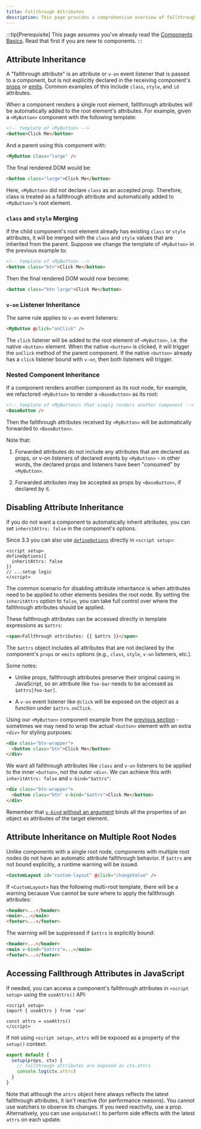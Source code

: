 ```yaml
---
title: Fallthrough Attributes
description: This page provides a comprehensive overview of fallthrough attributes in Vue.js.
---
```


:::tip[Prerequisite]
This page assumes you've already read the <span class="custom-link">[Components Basics](https://vuejs.org/guide/essentials/component-basics)</span>. Read that first if you are new to components.
:::


## Attribute Inheritance​

A "fallthrough attribute" is an attribute or `v-on` event listener that is passed to a component, but is not explicitly declared in the receiving component's <span class="custom-link">[props](/components/props/)</span> or <span class="custom-link">[emits](/components/events/)</span>. Common examples of this include `class`, `style`, and `id` attributes.

When a component renders a single root element, fallthrough attributes will be automatically added to the root element's attributes. For example, given a `<MyButton>` component with the following template:

```html
<!-- template of <MyButton> -->
<button>Click Me</button>
```

And a parent using this component with:

```html
<MyButton class="large" />
```

The final rendered DOM would be:

```html
<button class="large">Click Me</button>
```

Here, `<MyButton>` did not declare `class` as an accepted prop. Therefore, class is treated as a fallthrough attribute and automatically added to `<MyButton>`'s root element.

### `class` and `style` Merging​

If the child component's root element already has existing `class` or `style` attributes, it will be merged with the `class` and `style` values that are inherited from the parent. Suppose we change the template of `<MyButton>` in the previous example to:


```html
<!-- template of <MyButton> -->
<button class="btn">Click Me</button>
```

Then the final rendered DOM would now become:

```html
<button class="btn large">Click Me</button>
```

### `v-on` Listener Inheritance​

The same rule applies to `v-on` event listeners:

```html
<MyButton @click="onClick" />
```

The `click` listener will be added to the root element of `<MyButton>`, i.e. the native `<button>` element. When the native `<button>` is clicked, it will trigger the `onClick` method of the parent component. If the native `<button>` already has a `click` listener bound with `v-on`, then both listeners will trigger.


### Nested Component Inheritance​

If a component renders another component as its root node, for example, we refactored `<MyButton>` to render a `<BaseButton>` as its root:

```html
<!-- template of <MyButton/> that simply renders another component -->
<BaseButton />
```

Then the fallthrough attributes received by `<MyButton>` will be automatically forwarded to `<BaseButton>`.

Note that:

1. Forwarded attributes do not include any attributes that are declared as props, or v-on listeners of declared events by `<MyButton>` - in other words, the declared props and listeners have been "consumed" by `<MyButton>`.

2. Forwarded attributes may be accepted as props by `<BaseButton>`, if declared by it.

## Disabling Attribute Inheritance​

If you do not want a component to automatically inherit attributes, you can set `inheritAttrs: false` in the component's options.

Since 3.3 you can also use <span class="custom-link">[`defineOptions`](https://vuejs.org/api/sfc-script-setup.html#defineoptions)</span> directly in `<script setup>`:


```vue
<script setup>
defineOptions({
  inheritAttrs: false
})
// ...setup logic
</script>
```

The common scenario for disabling attribute inheritance is when attributes need to be applied to other elements besides the root node. By setting the `inheritAttrs` option to `false`, you can take full control over where the fallthrough attributes should be applied.

These fallthrough attributes can be accessed directly in template expressions as `$attrs`:

```html
<span>Fallthrough attributes: {{ $attrs }}</span>
```

The `$attrs` object includes all attributes that are not declared by the component's `props` or `emits` options (e.g., `class`, `style`, `v-on` listeners, etc.).

Some notes:

* Unlike props, fallthrough attributes preserve their original casing in JavaScript, so an attribute like `foo-bar` needs to be accessed as `$attrs[foo-bar]`.

* A `v-on` event listener like `@click` will be exposed on the object as a function under `$attrs.onClick`.

Using our `<MyButton>` component example from the <span class="custom-link">[previous section](/components/attribute/#attribute-inheritance)</span> - sometimes we may need to wrap the actual `<button>` element with an extra `<div>` for styling purposes:


```html
<div class="btn-wrapper">
  <button class="btn">Click Me</button>
</div>
```

We want all fallthrough attributes like `class` and `v-on` listeners to be applied to the inner `<button>`, not the outer `<div>`. We can achieve this with `inheritAttrs: false` and `v-bind="$attrs"`:


```html
<div class="btn-wrapper">
  <button class="btn" v-bind="$attrs">Click Me</button>
</div>
```


Remember that <span class="custom-link">[`v-bind` without an argument](/core-concepts/template/#dynamically-binding-multiple-attributes)</span> binds all the properties of an object as attributes of the target element.

## Attribute Inheritance on Multiple Root Nodes​

Unlike components with a single root node, components with multiple root nodes do not have an automatic attribute fallthrough behavior. If `$attrs` are not bound explicitly, a runtime warning will be issued.

```html
<CustomLayout id="custom-layout" @click="changeValue" />
```

If `<CustomLayout>` has the following multi-root template, there will be a warning because Vue cannot be sure where to apply the fallthrough attributes:


```html
<header>...</header>
<main>...</main>
<footer>...</footer>
```

The warning will be suppressed if `$attrs` is explicitly bound:

```html
<header>...</header>
<main v-bind="$attrs">...</main>
<footer>...</footer>
```

## Accessing Fallthrough Attributes in JavaScript​

If needed, you can access a component's fallthrough attributes in `<script setup>` using the `useAttrs()` API:


```vue
<script setup>
import { useAttrs } from 'vue'

const attrs = useAttrs()
</script>
```

If not using `<script setup>`, `attrs` will be exposed as a property of the `setup()` context:


```js
export default {
  setup(props, ctx) {
    // fallthrough attributes are exposed as ctx.attrs
    console.log(ctx.attrs)
  }
}
```

Note that although the `attrs` object here always reflects the latest fallthrough attributes, it isn't reactive (for performance reasons). You cannot use watchers to observe its changes. If you need reactivity, use a prop. Alternatively, you can use `onUpdated()` to perform side effects with the latest `attrs` on each update.